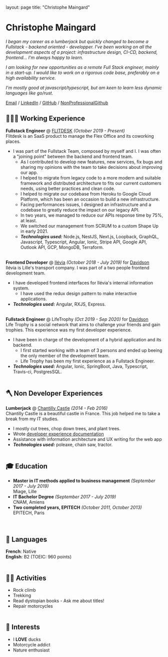 layout: page
title: "Christophe Maingard"

# Christophe Maingard

_I began my career as a lumberjack but quickly changed to become a Fullstack - backend oriented - developper. I've been working on all the development aspects of a project: infrastructure design, CI-CD, backend, frontend... I'm always happy to learn._

_I am looking for new opportunities as a remote Full Stack engineer, mainly in a start-up. I would like to work on a rigorous code base, preferably on a high availability service._

_I'm mostly good at javascript/typescript, but am keen to learn less dynamic languages like go/rust._ <br>

[Email](mailto:christophe.maingard@epitech.eu) / [LinkedIn](https://www.linkedin.com/in/christophe-maingard-577879181/) / [GitHub](https://github.com/ChristopheMaingard/) / [NonProfessionalGithub](https://github.com/TocheVoronwe/)

## 👩🏼‍💻 Working Experience

**Fullstack Engineer** @ [FLITDESK](https://flitdesk.com/) _(October 2019 - Present)_ <br>
Flitdesk is an SaaS product to manage the Flex Office and its coworking places.
- I was part of the Fullstack Team, composed by myself and I. I was often a "joining point" between the backend and frontend team.
    - As I contributed to develop new features, new services, fix bugs and sharing my opinions with the team to take decisions about improving our app.
    - I helped to migrate from legacy code to a more modern and suitable framework and distributed architecture to fits our current customers needs, using better practices and clean code.
    - I helped to migrate our codebase from Heroku to Google Cloud Platform, which has been an occasion to build a new infrastructure.
    - Facing performances issues, I designed an infrastructure and a codebase to greatly reduce the impact on our legacy API.
    - In two years, we managed to reduce our APIs response time by 75%, at least.
    - We switched our management from SCRUM to a custom Shape Up in early 2021.
    - **_Technologies used:_** Node.js, NestJS, Next.js, Loopback, GraphQL, Javascript, Typescript, Angular, Ionic, Stripe API, Google API, Outlook API, GCP, MongoDB, Terraform.<br><br>

**Frontend Developer** @ [Ilévia](https://ilevia.fr/) _(October 2018 - July 2019)_ for [Davidson](https://davidson.fr) <br>
Ilévia is Lille's transport company. I was part of a two people frontend development team.
- I have developed frontend interfaces for Ilévia's internal information system.
    - I have used the redux design pattern to make interactive applications.
- **_Technologies used:_** Angular, RXJS, Express.
  <br><br>

**Fullstack Engineer** @ LifeTrophy _(Oct 2019 - Sep 2020)_ for [Davidson](https://davidson.fr) <br>
Life Trophy is a social network that aims to challenge your friends and gain trophies. This experience was my first developer experience.
- I have been in charge of the development of a hybrid application and its backend.
    - I first started working with a team of 3 persons and ended up beeing the only member of the development team.
    - Life Trophy has been my first experience as a Fullstack Engineer.
- **_Technologies used:_** Angular, Ionic, SpringBoot, Java, Typescript, Travis-ci, PostgresSQL.
  <br><br>

## 🪓 Non Developer Experiences

**Lumberjack** @ [Chantilly Castle](https://www.chateaudechantilly.fr/) _(2014 - Feb 2016)_ <br>
Chantilly Castle is a beautiful castle in France. This job helped me to take a break from my IT studies.
- I mostly cut trees, chop down trees, and plant trees.
- Wrote [developer experience documentation](https://www.contentful.com/developers/docs/)
- Assistance with information architecture and UX writing for the web app
- **_Technologies used:_** poleaxe, chain saw, tractor.
  <br><br>

## 🎓 Education
- **Master in IT methods applied to business management** _(September 2017 - July 2019)_
  <br>Miage, Lille<br>
- **IT Bachelor Degree** _(September 2017 - July 2019)_
  <br>CNAM, Amiens<br>
- **Two completed years, EPITECH** _(October 2011, October 2013)_
  <br>EPITECH, Paris<br>
  <br><br>

## 💬 Languages

**French**: Native <br>
**English**: B2 (TOEIC: 960 points)
<br><br>

## 🧗🏻 Activities
- Rock climb
- Trekking
- Read dystopian books - Ask me about titles!
- Repair motorcycles
  <br><br>

## 🦆 Interests
- I **LOVE** ducks
- Motorcycle addict
- Nature enthusiast
  <br><br>
